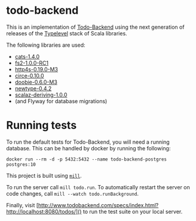 # todo-backend

This is an implementation of [Todo-Backend](https://www.todobackend.com/) using
the next generation of releases of the
[Typelevel](https://typelevel.org/) stack of Scala libraries.

The following libraries are used:
- [cats-1.4.0](https://typelevel.org/cats/)
- [fs2-1.0.0-RC1](https://fs2.co)
- [http4s-0.19.0-M3](https://http4s.org)
- [circe-0.10.0](https://circe.github.io/circe/)
- [doobie-0.6.0-M3](http://tpolecat.github.io/doobie/)
- [newtype-0.4.2](https://github.com/estatico/scala-newtype)
- [scalaz-deriving-1.0.0](https://github.com/scalaz/scalaz-deriving)
- (and Flyway for database migrations)

# Running tests

To run the default tests for Todo-Backend, you will need a running database.
This can be handled by docker by running the following:

```
docker run --rm -d -p 5432:5432 --name todo-backend-postgres postgres:10
```

This project is built using [`mill`](http://www.lihaoyi.com/mill/).

To run the server call `mill todo.run`. To automatically restart the server on code changes, call `mill --watch todo.runBackground`.

Finally, visit [http://www.todobackend.com/specs/index.html?http://localhost:8080/todos/]()
to run the test suite on your local server.
